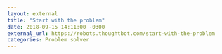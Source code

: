 ```yaml
---
layout: external
title: "Start with the problem"
date: 2018-09-15 14:11:00 -0300
external_url: https://robots.thoughtbot.com/start-with-the-problem
categories: Problem solver
---
```


